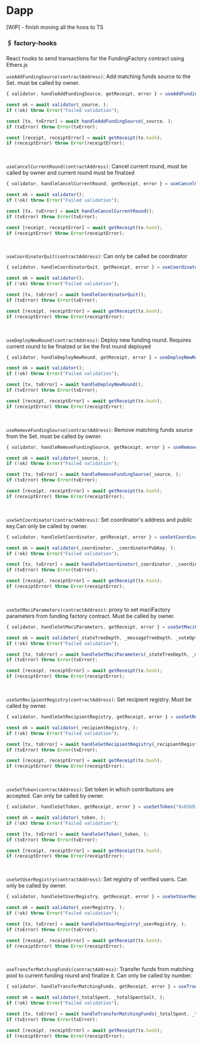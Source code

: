 # Dapp

[WIP] - finish moving all the hoos to TS

### 🖇 factory-hooks

React hooks to send transactions for the FundingFactory contract using Ethers.js

`useAddFundingSource(contractAddress)`: Add matching funds source to the Set. must be called by owner.

```js
{ validator, handleAddFundingSource, getReceipt, error } = useAddFundingSource("0x01b92e2c0d06325089c6fd53c98a214f5c75b2ac")

const ok = await validator(_source, );
if (!ok) throw Error("Failed validation");

const [tx, txError] = await handleAddFundingSource(_source, );
if (txError) throw Error(txError);

const [receipt, receiptError] = await getReceipt(tx.hash);
if (receiptError) throw Error(receiptError);
```
<br/>

`useCancelCurrentRound(contractAddress)`: Cancel current round, must be called by owner and current round must be finalzed

```js
{ validator, handleCancelCurrentRound, getReceipt, error } = useCancelCurrentRound("0x01b92e2c0d06325089c6fd53c98a214f5c75b2ac")

const ok = await validator();
if (!ok) throw Error("Failed validation");

const [tx, txError] = await handleCancelCurrentRound();
if (txError) throw Error(txError);

const [receipt, receiptError] = await getReceipt(tx.hash);
if (receiptError) throw Error(receiptError);
```
<br/>

`useCoordinatorQuit(contractAddress)`: Can only be called be coordinator

```js
{ validator, handleCoordinatorQuit, getReceipt, error } = useCoordinatorQuit("0x01b92e2c0d06325089c6fd53c98a214f5c75b2ac")

const ok = await validator();
if (!ok) throw Error("Failed validation");

const [tx, txError] = await handleCoordinatorQuit();
if (txError) throw Error(txError);

const [receipt, receiptError] = await getReceipt(tx.hash);
if (receiptError) throw Error(receiptError);
```
<br/>

`useDeployNewRound(contractAddress)`: Deploy new funding round. Requires current round to be finalzed or be the first round deployed

```js
{ validator, handleDeployNewRound, getReceipt, error } = useDeployNewRound("0x01b92e2c0d06325089c6fd53c98a214f5c75b2ac")

const ok = await validator();
if (!ok) throw Error("Failed validation");

const [tx, txError] = await handleDeployNewRound();
if (txError) throw Error(txError);

const [receipt, receiptError] = await getReceipt(tx.hash);
if (receiptError) throw Error(receiptError);
```
<br/>

`useRemoveFundingSource(contractAddress)`: Remove matching funds source from the Set. must be called by owner.

```js
{ validator, handleRemoveFundingSource, getReceipt, error } = useRemoveFundingSource("0x01b92e2c0d06325089c6fd53c98a214f5c75b2ac")

const ok = await validator(_source, );
if (!ok) throw Error("Failed validation");

const [tx, txError] = await handleRemoveFundingSource(_source, );
if (txError) throw Error(txError);

const [receipt, receiptError] = await getReceipt(tx.hash);
if (receiptError) throw Error(receiptError);
```
<br/>

`useSetCoordinator(contractAddress)`: Set coordinator's address and public key.Can only be called by owner.

```js
{ validator, handleSetCoordinator, getReceipt, error } = useSetCoordinator("0x01b92e2c0d06325089c6fd53c98a214f5c75b2ac")

const ok = await validator(_coordinator, _coordinatorPubKey, );
if (!ok) throw Error("Failed validation");

const [tx, txError] = await handleSetCoordinator(_coordinator, _coordinatorPubKey, );
if (txError) throw Error(txError);

const [receipt, receiptError] = await getReceipt(tx.hash);
if (receiptError) throw Error(receiptError);
```
<br/>

`useSetMaciParameters(contractAddress)`: proxy to set maciFactory parameters from funding factory contract. Must be called by owner.

```js
{ validator, handleSetMaciParameters, getReceipt, error } = useSetMaciParameters("0x01b92e2c0d06325089c6fd53c98a214f5c75b2ac")

const ok = await validator(_stateTreeDepth, _messageTreeDepth, _voteOptionTreeDepth, _tallyBatchSize, _messageBatchSize, _batchUstVerifier, _qvtVerifier, _signUpDuration, _votingDuration, );
if (!ok) throw Error("Failed validation");

const [tx, txError] = await handleSetMaciParameters(_stateTreeDepth, _messageTreeDepth, _voteOptionTreeDepth, _tallyBatchSize, _messageBatchSize, _batchUstVerifier, _qvtVerifier, _signUpDuration, _votingDuration, );
if (txError) throw Error(txError);

const [receipt, receiptError] = await getReceipt(tx.hash);
if (receiptError) throw Error(receiptError);
```
<br/>

`useSetRecipientRegistry(contractAddress)`: Set recipient registry. Must be called by owner.

```js
{ validator, handleSetRecipientRegistry, getReceipt, error } = useSetRecipientRegistry("0x01b92e2c0d06325089c6fd53c98a214f5c75b2ac")

const ok = await validator(_recipientRegistry, );
if (!ok) throw Error("Failed validation");

const [tx, txError] = await handleSetRecipientRegistry(_recipientRegistry, );
if (txError) throw Error(txError);

const [receipt, receiptError] = await getReceipt(tx.hash);
if (receiptError) throw Error(receiptError);
```
<br/>

`useSetToken(contractAddress)`: Set token in which contributions are accepted. Can only be called by owner.

```js
{ validator, handleSetToken, getReceipt, error } = useSetToken("0x01b92e2c0d06325089c6fd53c98a214f5c75b2ac")

const ok = await validator(_token, );
if (!ok) throw Error("Failed validation");

const [tx, txError] = await handleSetToken(_token, );
if (txError) throw Error(txError);

const [receipt, receiptError] = await getReceipt(tx.hash);
if (receiptError) throw Error(receiptError);
```
<br/>

`useSetUserRegistry(contractAddress)`: Set registry of verified users. Can only be called by owner.
```js
{ validator, handleSetUserRegistry, getReceipt, error } = useSetUserRegistry("0x01b92e2c0d06325089c6fd53c98a214f5c75b2ac")

const ok = await validator(_userRegistry, );
if (!ok) throw Error("Failed validation");

const [tx, txError] = await handleSetUserRegistry(_userRegistry, );
if (txError) throw Error(txError);

const [receipt, receiptError] = await getReceipt(tx.hash);
if (receiptError) throw Error(receiptError);
```
<br/>

`useTransferMatchingFunds(contractAddress)`: Transfer funds from matching pool to current funding round and finalize it. Can only be called by number.

```js
{ validator, handleTransferMatchingFunds, getReceipt, error } = useTransferMatchingFunds("0x01b92e2c0d06325089c6fd53c98a214f5c75b2ac")

const ok = await validator(_totalSpent, _totalSpentSalt, );
if (!ok) throw Error("Failed validation");

const [tx, txError] = await handleTransferMatchingFunds(_totalSpent, _totalSpentSalt, );
if (txError) throw Error(txError);

const [receipt, receiptError] = await getReceipt(tx.hash);
if (receiptError) throw Error(receiptError);
```
<br/>


